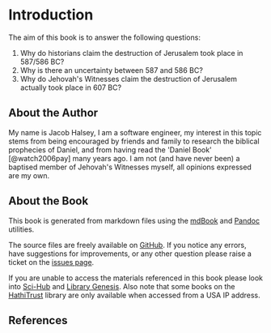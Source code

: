 # Introduction

The aim of this book is to answer the following questions:

1. Why do historians claim the destruction of Jerusalem took place in 587/586 BC?
2. Why is there an uncertainty between 587 and 586 BC?
3. Why do Jehovah's Witnesses claim the destruction of Jerusalem actually took place in 607 BC?

## About the Author

My name is Jacob Halsey, I am a software engineer, my interest in this topic stems from being encouraged by friends and
family to research the biblical prophecies of Daniel, and from having read the 'Daniel Book' [@watch2006pay] many years
ago. I am not (and have never been) a baptised member of Jehovah's Witnesses myself, all opinions expressed are my own.

## About the Book

This book is generated from markdown files using the [mdBook](https://github.com/rust-lang/mdBook) and
[Pandoc](https://github.com/jgm/pandoc) utilities.

The source files are freely available on [GitHub](https://github.com/jacob-pro/jerusalem-book). If you notice any
errors, have suggestions for improvements, or any other question please raise a ticket on the
[issues page](https://github.com/jacob-pro/jerusalem-book/issues).

If you are unable to access the materials referenced in this book please look into
[Sci-Hub](https://en.wikipedia.org/wiki/Sci-Hub) and [Library Genesis](https://en.wikipedia.org/wiki/Library_Genesis).
Also note that some books on the [HathiTrust](https://www.hathitrust.org/) library are only available when accessed from
a USA IP address.

## References
